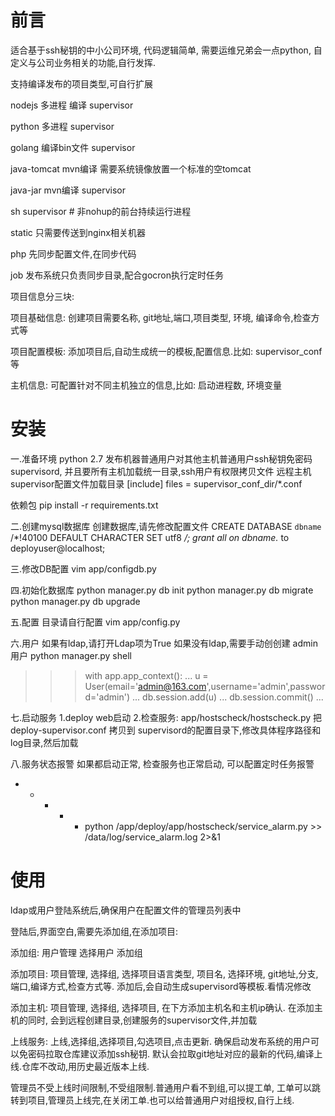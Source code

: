 # 前言

适合基于ssh秘钥的中小公司环境, 代码逻辑简单, 需要运维兄弟会一点python, 自定义与公司业务相关的功能,自行发挥.


支持编译发布的项目类型,可自行扩展

nodejs 多进程 编译         supervisor

python 多进程              supervisor

golang        编译bin文件  supervisor

java-tomcat   mvn编译  需要系统镜像放置一个标准的空tomcat

java-jar      mvn编译      supervisor

sh                         supervisor # 非nohup的前台持续运行进程

static        只需要传送到nginx相关机器

php           先同步配置文件,在同步代码

job           发布系统只负责同步目录,配合gocron执行定时任务


项目信息分三块:

项目基础信息:  创建项目需要名称, git地址,端口,项目类型, 环境, 编译命令,检查方式等

项目配置模板:  添加项目后,自动生成统一的模板,配置信息.比如: supervisor_conf等

主机信息:      可配置针对不同主机独立的信息,比如: 启动进程数, 环境变量


# 安装

一.准备环境
python 2.7
发布机器普通用户对其他主机普通用户ssh秘钥免密码
supervisord, 并且要所有主机加载统一目录,ssh用户有权限拷贝文件
远程主机supervisor配置文件加载目录
[include]
files = supervisor_conf_dir/*.conf

依赖包
pip install -r requirements.txt

二.创建mysql数据库
创建数据库,请先修改配置文件
CREATE DATABASE `dbname` /*!40100 DEFAULT CHARACTER SET utf8 */;
grant all on dbname.* to deployuser@localhost;


三.修改DB配置
vim app/configdb.py


四.初始化数据库
python manager.py db init
python manager.py db migrate
python manager.py db upgrade




五.配置
目录请自行配置
vim app/config.py


六.用户
如果有ldap,请打开Ldap项为True
如果没有ldap,需要手动创创建 admin 用户
python manager.py shell

>>> with app.app_context():
...     u = User(email='admin@163.com',username='admin',password='admin')
...     db.session.add(u)
...     db.session.commit()
...
>>>


七.启动服务
1.deploy web启动
2.检查服务:  app/hostscheck/hostscheck.py
把 deploy-supervisor.conf 拷贝到 supervisord的配置目录下,修改具体程序路径和log目录,然后加载


八.服务状态报警
如果都启动正常, 检查服务也正常启动, 可以配置定时任务报警

* * * * * python /app/deploy/app/hostscheck/service_alarm.py >> /data/log/service_alarm.log 2>&1



# 使用

ldap或用户登陆系统后,确保用户在配置文件的管理员列表中

登陆后,界面空白,需要先添加组,在添加项目: 

添加组: 用户管理 选择用户 添加组

添加项目: 项目管理, 选择组, 选择项目语言类型, 项目名, 选择环境, git地址,分支,端口,编译方式,检查方式等. 添加后,会自动生成supervisord等模板.看情况修改

添加主机: 项目管理, 选择组, 选择项目, 在下方添加主机名和主机ip确认. 在添加主机的同时, 会到远程创建目录,创建服务的supervisor文件,并加载

上线服务: 上线,选择组,选择项目,勾选项目,点击更新. 确保启动发布系统的用户可以免密码拉取仓库建议添加ssh秘钥. 默认会拉取git地址对应的最新的代码,编译上线.仓库不改动,用历史最近版本上线.

管理员不受上线时间限制,不受组限制.普通用户看不到组,可以提工单, 工单可以跳转到项目,管理员上线完,在关闭工单.也可以给普通用户对组授权,自行上线.



